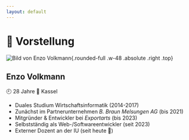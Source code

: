 ```yaml
---
layout: default
---
```


# 👋 Vorstellung

![Bild von Enzo Volkmann](https://www.volkmann-design-code.de/images/enzo.jpg){.rounded-full .w-48 .absolute .right .top}

## Enzo Volkmann

<div class="flex gap-4 mt-2 mb-6 text-xl">
    <span>🕘 28 Jahre</span>
    <span>🏡 Kassel</span>
</div>

- Duales Studium Wirtschaftsinformatik (2014-2017)
- Zunächst im Partnerunternehmen _B. Braun Melsungen AG_ (bis 2021)
- Mitgründer & Entwickler bei _Exportarts_ (bis 2023)
- Selbstständig als Web-/Softwareentwickler (seit 2023)
- Externer Dozent an der IU (seit heute 😬)

<div class="flex gap-4 text-6xl absolute bottom left">
    <div class="i-devicon-angular duration-500" v-click/>
    <div class="i-logos-kirby-icon duration-500 forward:delay-100" v-after/>
    <div class="i-devicon-nodejs duration-500 forward:delay-200" v-after/>
    <div class="i-devicon-nestjs duration-500 forward:delay-300" v-after/>
    <div class="i-devicon-postgresql duration-500 forward:delay-400" v-after/>
    <div class="i-devicon-flutter duration-500 forward:delay-500" v-after/>
</div>

<PageNumber/>
